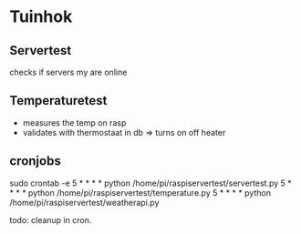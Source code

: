 # Tuinhok

## Servertest

checks if servers my are online

## Temperaturetest
- measures the temp on rasp
- validates with thermostaat in db => turns on off heater

## cronjobs
sudo crontab -e
5 * * * * python /home/pi/raspiservertest/servertest.py
5 * * * * python /home/pi/raspiservertest/temperature.py
5 * * * * python /home/pi/raspiservertest/weatherapi.py

todo:
cleanup in cron.
